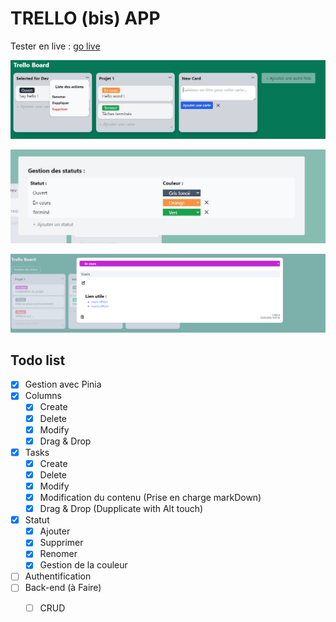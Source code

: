 # TRELLO (bis) APP

Tester en live : [go live](https://trello-fun.vercel.app/)

![image du dashboard trello](./public/fonctionnal.JPG)

![image de la gestion des status](./public/statut.JPG)

![image montrant la gestion du markDonw](./public/md.png)

## Todo list
- [X] Gestion avec Pinia
- [X] Columns
  -  [X] Create
  -  [X] Delete
  -  [X] Modify
  -  [X] Drag & Drop
- [X] Tasks
    -  [X] Create
    -  [X] Delete
    -  [X] Modify
    -  [X] Modification du contenu (Prise en charge markDown)
    -  [X] Drag & Drop (Dupplicate with Alt touch)
- [X] Statut
  - [X] Ajouter
  - [X] Supprimer
  - [X] Renomer
  - [X] Gestion de la couleur

- [ ] Authentification
- [ ] Back-end (à Faire)
  - [ ] CRUD

